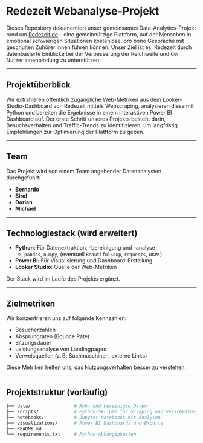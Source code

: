 #  Redezeit Webanalyse-Projekt

Dieses Repository dokumentiert unser gemeinsames Data-Analytics-Projekt rund um [Redezeit.de](https://www.virtualsupporttalks.de) – eine gemeinnützige Plattform, auf der Menschen in emotional schwierigen Situationen kostenlose, pro bono Gespräche mit geschulten Zuhörer:innen führen können. Unser Ziel ist es, Redezeit durch datenbasierte Einblicke bei der Verbesserung der Reichweite und der Nutzer:innenbindung zu unterstützen.

---

##  Projektüberblick

Wir extrahieren öffentlich zugängliche Web-Metriken aus dem Looker-Studio-Dashboard von Redezeit mittels Webscraping, analysieren diese mit Python und bereiten die Ergebnisse in einem interaktiven Power BI Dashboard auf. Der erste Schritt unseres Projekts besteht darin, Besuchsverhalten und Traffic-Trends zu identifizieren, um langfristig Empfehlungen zur Optimierung der Plattform zu geben.

---

##  Team

Das Projekt wird von einem Team angehender Datenanalysten durchgeführt:

- **Bernardo**
- **Birol**
- **Dorian**
- **Michael**

---

##  Technologiestack (wird erweitert)

- **Python**: Für Datenextraktion, -bereinigung und -analyse  
  - `pandas`, `numpy`, (eventuell `BeautifulSoup`, `requests`, usw.)
- **Power BI**: Für Visualisierung und Dashboard-Erstellung
- **Looker Studio**: Quelle der Web-Metriken

Der Stack wird im Laufe des Projekts ergänzt.

---

##  Zielmetriken

Wir konzentrieren uns auf folgende Kennzahlen:

- Besucherzahlen
- Absprungraten (Bounce Rate)
- Sitzungsdauer
- Leistungsanalyse von Landingpages
- Verweisquellen (z. B. Suchmaschinen, externe Links)

Diese Metriken helfen uns, das Nutzungsverhalten besser zu verstehen.

---

##  Projektstruktur (vorläufig)

```bash
├── data/                # Roh- und bereinigte Daten
├── scripts/             # Python-Skripte für Scraping und Verarbeitung
├── notebooks/           # Jupyter Notebooks mit Analysen
├── visualizations/      # Power BI Dashboards und Exporte
├── README.md
└── requirements.txt     # Python-Abhängigkeiten
